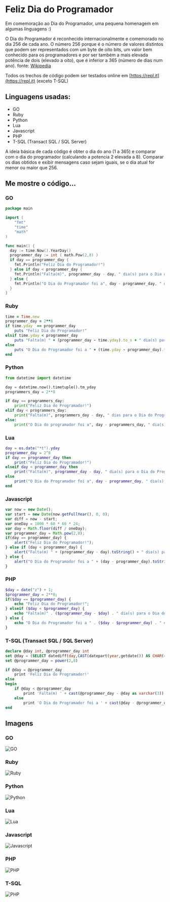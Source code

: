 # Feliz Dia do Programador
Em comemoração ao Dia do Programador, uma pequena homenagem em algumas linguagens :)

O Dia do Programador é reconhecido internacionalmente e comemorado no dia 256 de cada ano.
O número 256 porque é o número de valores distintos que podem ser representados com um byte de oito bits, um valor bem conhecido para os programadores e por ser também a mais elevada potência de dois (elevado a oito), que é inferior a 365 (número de dias num ano).
fonte: [Wikipedia](https://en.wikipedia.org/wiki/Day_of_the_Programmer)

Todos os trechos de código podem ser testados online em [https://repl.it](https://repl.it) (exceto T-SQL)

## Linguagens usadas:
* GO
* Ruby
* Python
* Lua
* Javascript
* PHP
* T-SQL (Transact SQL / SQL Server)

A ideia básica de cada código é obter o dia do ano (1 a 365) e comparar com o dia do programador (calculando a potencia 2 elevada a 8). Comparar os dias obtidos e exibir mensagens caso sejam iguais, se o dia atual for menor ou maior que 256.


## Me mostre o código...

### GO
```go
package main

import (
	"fmt"
	"time"
	"math"
)

func main() {
  day := time.Now().YearDay()
  programmer_day := int ( math.Pow(2,8) )
  if day == programmer_day {
  	fmt.Println("Feliz Dia do Programador!")
  } else if day < programmer_day {
  	fmt.Println("Falta(m)", programmer_day - day, " dia(s) para o Dia do Programador.")
  } else {
  	fmt.Println("O Dia do Programador foi a", day - programmer_day, " dia(s)")
  }
}
```

### Ruby
```ruby
time = Time.new
programmer_day = 2**8
if time.yday  == programmer_day
	puts "Feliz Dia do Programador!"
elsif time.yday < programmer_day
	puts "Falta(m) " + (programmer_day - time.yday).to_s + " dia(s) para o Dia do Programador."
else
	puts "O Dia do Programador foi a " + (time.yday - programmer_day).to_s + " dia(s)."
end
```

### Python
```python
from datetime import datetime

day = datetime.now().timetuple().tm_yday
programmers_day = 2**8

if day == programmers_day:
	print("Feliz Dia do Programador!")
elif day < programmers_day:
	print("Falta(m)", programmers_day - day, " dias para o Dia do Programador.")
else:
	print("O Dia do programador foi a", day - programmers_day, " dia(s).")
```

### Lua
```lua
day = os.date("*t").yday
programmer_day = 2^8
if day == programmer_day then
	print("Feliz Dia do Programador!")
elseif day < programmer_day then
	print("Falta(m)", programmer_day - day, " dia(s) para o Dia do Programador.")
else
	print("O Dia do Programador foi a", day - programmer_day, " dia(s).")
end
```

### Javascript
```javascript
var now = new Date();
var start = new Date(now.getFullYear(), 0, 0);
var diff = now - start;
var oneDay = 1000 * 60 * 60 * 24;
var day = Math.floor(diff / oneDay);
var programmer_day = Math.pow(2,8);
if(day == programmer_day) {
	alert("Feliz Dia do Programador!");
} else if (day < programmer_day) {
	alert("Falta(m) " + (programmer_day - day).toString() + " dia(s) para o Dia do Programador." );
} else {
	alert("O Dia do Programador foi a " + (day - programmer_day).toString() + " dia(s).")
}
```

### PHP
```php
$day = date("z") + 1;
$programmer_day = 2**8;
if($day == $programmer_day) {
	echo "Feliz Dia do Programador!";
} elseif ($day < $programmer_day) {
	echo "Falta(m)" . ($programmer_day - $day) . " dia(s) para o Dia do Programador.";
} else {
	echo "O Dia do Programador foi a " . ($day - $programmer_day) . " dia(s).";
}
```

### T-SQL (Transact SQL / SQL Server)
```sql
declare @day int, @programmer_day int
set @day = (SELECT datediff(day,CAST(datepart(year,getdate()) AS CHAR(4)) + '-01-01',getdate()+1))
set @programmer_day = power(2,8)

if @day = @programmer_day
	print 'Feliz Dia do Programador!'
else
begin
	if @day < @programmer_day
		print 'Falta(m) ' + cast(@programmer_day - @day as varchar(3)) + ' dia(s) para o Dia do Programador.'
	else
		print 'O Dia do Programador foi a ' + cast(@day - @programmer_day as varchar(3)) + ' dia(s).'
end
```

## Imagens
### GO
![GO](images/2016-09-12_01-GO.png)

### Ruby
![Ruby](images/2016-09-12_02-Ruby.png)

### Python
![Python](images/2016-09-12_03-Python.png)

### Lua
![Lua](images/2016-09-12_04-Lua.png)

### Javascript
![Javascript](images/2016-09-12_05-Javascript.png)

### PHP
![PHP](images/2016-09-12_06-PHP.png)

### T-SQL
![PHP](images/2016-09-12_07-T-SQL.png)
